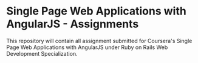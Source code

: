 # Single Page Web Applications with AngularJS - Assignments
This repository will contain all assignment submitted for Coursera's Single Page Web Applications with AngularJS under Ruby on Rails Web Development Specialization.
